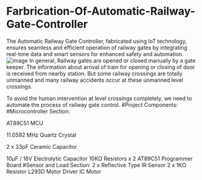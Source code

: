 # Farbrication-Of-Automatic-Railway-Gate-Controller
The Automatic Railway Gate Controller, fabricated using IoT technology, ensures seamless and efficient operation of railway gates by integrating real-time data and smart sensors for enhanced safety and automation. 
![image](https://github.com/user-attachments/assets/11e12976-7b90-4a94-b15e-2e645a77305f)
In general, Railway gates are opened or closed manually by a gate keeper. The information about arrival of train for opening or closing of door is received from nearby station. But some railway crossings are totally unmanned and many railway accidents occur at these unmanned level crossings.

To avoid the human intervention at level crossings completely, we need to automate the process of railway gate control.
#Project Components:
#Microcontroller Section:

AT89C51 MCU

11.0592 MHz Quartz Crystal

2 x 33pF Ceramic Capacitor

10µF / 16V Electrolytic Capacitor
10KΩ Resistors x 2
AT89C51 Programmer Board
#Sensor and Load Section:
2 x Reflective Type IR Sensor
2 x 1KΩ Resistor
L293D Motor Driver IC
Motor
